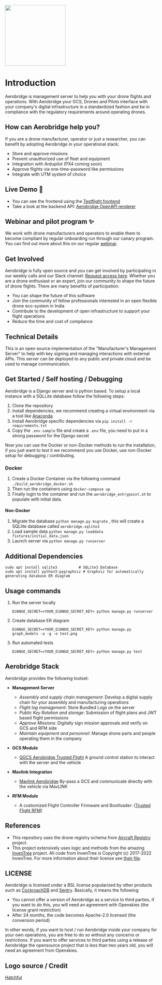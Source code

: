<img src="https://i.imgur.com/88pvVBP.png" height="200">

# Introduction

Aerobridge is management server to help you with your drone flights and operations. With Aerobridge your GCS, Drones and Pilots interface with your company's digital infrastructure in a standardized fashion and be in compliance with the regulatory requirements around operating drones.

## How can Aerobridge help you?

If you are a drone manufacturer, operator or just a researcher, you can benefit by adopting Aerobridge in your operational stack:

- Store and approve missions
- Prevent unauthorized use of fleet and equipment
- Integration with Ardupilot (PX4 coming soon)
- Approve flights via one-time-password like permissions
- Integrate with UTM system of choice
## Live Demo 🚀

- You can see the frontend using the [Testflight frontend](https://aerobridge.io)
- Take a look at the backend API: [Aerobridge OpenAPI renderer](https://redocly.github.io/redoc/?url=https://raw.githubusercontent.com/openskies-sh/aerobridge/master/api/aerobridge-1.0.0.resolved.yaml)

## Webinar and pilot program ✨

We work with drone manufacturers and operators to enable them to become compliant by regular onboarding run through our canary program. You can find out more about this on our regular [webinar](https://webinar.aerobridge.in).

## Get Involved

Aerobridge is fully open source and you can get involved by participating in our weekly calls and our Slack channel: [Request access here](https://forms.gle/qdUgjJHiFQn2Yuhg6). Whether you are a drone enthusiast or an expert, join our community to shape the future of drone flights. There are many benefits of participation:

- You can shape the future of this software
- Join the community of fellow professionals interested in an open flexible drone eco-system in India
- Contribute to the development of open infrastructure to support your flight operations
- Reduce the time and cost of compliance

## Technical Details

This is an open source implementation of the "Manufacturer's Management Server" to help with key signing and managing interactions with external APIs. This server can be deployed to any public and private cloud and be used to manage communication.

## Get Started / Self hosting / Debugging

Aerobridge is a Django server and is python based. To setup a local instance with a SQLLite database follow the following steps:

1. Clone the repository
2. Install dependencies, we recommend creating a virtual environment via a tool like [Anaconda](https://docs.conda.io/en/latest/)
3. Install Aerobridge specific dependencies via `pip install -r requirements.txt`
4. Copy the `.env.sample` file and create a `.env` file, you need to put in a strong password for the Django secret

Now you can use the Docker or non-Docker methods to run the installation, if you just want to test it we recommend you use Docker, use non-Docker setup for debugging / contributing.

### Docker

1. Create a Docker Container via the following command `./build_aerobridge_docker.sh`
2. Then run the containers using `docker-compose up` 
3. Finally login to the container and run the `aerobridge_entrypoint.sh` to populate with initial data.

#### Non-Docker

1. Migrate the database `python manage.py migrate` , this will create a SQLlite database called `aerobridge.sqlite3`
2. Load sample data `python manage.py loaddata fixtures/initial_data.json`
3. Launch server via `python manage.py runserver`

## Additional Dependencies

``` 
sudo apt install sqlite3          # SQLite3 Database
sudo apt install python3-pygraphviz # Graphviz for automatically generating database ER diagram
```

## Usage commands

1. Run the server locally
   ```
   DJANGO_SECRET=<YOUR_DJANGO_SECRET_KEY> python manage.py runserver
   ```
2. Create database ER diagram
   ```
   DJANGO_SECRET=<YOUR_DJANGO_SECRET_KEY> python manage.py graph_models -a -g -o test.png
   ```
3. Run automated tests
    ```
    DJANGO_SECRET=<YOUR_DJANGO_SECRET_KEY> python manage.py test
    ```

## Aerobridge Stack

Aerobridge provides the following toolset:

- **Management Server**  
  - _Assembly and supply chain management_: Develop a digital supply chain for your assembly and manufacturing operations
  - _Flight log management_: Store Bundled Logs on the server
  - _Public Key Rotation and storage_: Submission of flight plans and JWT based flight permissions
  - _Approve Missions_: Digitally sign mission approvals and verify on GCS and RFM side
  - _Maintain equipment and personnel_: Manage drone parts and people operating them in the company

- **GCS Module**
  - [QGCS Aerobridge Trusted Flight](https://github.com/openskies-sh/qgroundcontrol) A ground control station to interact with the server and the vehicle

- **Mavlink Integration**
  - [Mavlink Aerobridge](https://github.com/openskies-sh/mavlink-aerobridge) By-pass a GCS and communicate directly with the vehicle via MavLINK

- **RFM Module**
  - A customized Flight Controller Firmware and Bootloader: ([Trusted Flight RFM](https://github.com/openskies-sh/ardupilot))

## References

- This repository uses the drone registry schema from [Aircraft Registry](https://aircraftregistry.herokuapp.com) project.
- This project extensively uses logic and methods from the amazing [InvenTree](https://github.com/inventree/InvenTree) project. All code from InvenTree is Copyright (c) 2017-2022 InvenTree. For more information about their license see [their file](https://github.com/inventree/InvenTree/blob/master/LICENSE).

## LICENSE

Aerobridge is licensed under a BSL license popularized by other products such as [CockroachDB](https://www.cockroachlabs.com/docs/stable/licensing-faqs.html) and [Sentry](https://blog.sentry.io/2019/11/06/relicensing-sentry). Basically, it means the following:

- You cannot offer a version of Aerobridge as a service to third parties, if you want to do this, you will need an agreement with Openskies (the license grant restriction)
- After 24 months, the code becomes Apache-2.0 licensed (the conversion period)

In other words, if you want to host / run Aerobridge inside your company for your own operations, you are free to do so without any concerns or restrictions. If you want to offer services to third parties using a release of Aerobridge the opensource project that is less than two years old, you will need an agreement from Openskies.

## Logo source / Credit

[Hatchful](https://hatchful.shopify.com/)
